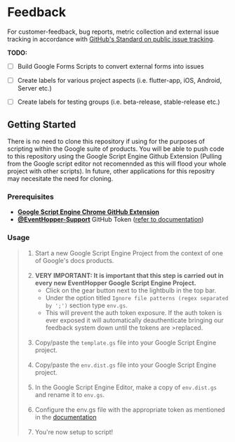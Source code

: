 # Feedback
For customer-feedback, bug reports, metric collection and external issue tracking in accordance with [GitHub's Standard on public issue tracking](https://docs.github.com/en/github/creating-cloning-and-archiving-repositories/creating-an-issues-only-repository).

**TODO:**

- [ ] Build Google Forms Scripts to convert external forms into issues
- [ ] Create labels for various project aspects (i.e. flutter-app, iOS, Android, Server etc.)
- [ ] Create labels for testing groups (i.e. beta-release, stable-release etc.)


## Getting Started

There is no need to clone this repository if using for the purposes of scripting within the Google suite of products. You will be able to push code to this repository using the Google Script Engine Github Extension (Pulling from the Google script editor not recomennded as this will flood your whole project with other scripts). In future, other applications for this repositry may necesitate the need for cloning.

### Prerequisites

- [**Google Script Engine Chrome GitHub Extension**](https://chrome.google.com/webstore/detail/google-apps-script-github/lfjcgcmkmjjlieihflfhjopckgpelofo/related?hl=en)
- [**@EventHopper-Support**](https://github.com/eventhopper-support) GitHub Token ([refer to documentation](https://docs.google.com/document/d/1zYid1Ei8TIXN1NPlI_dxAUcbUdDYtzD9XH4cNu6cb-k/edit#))

### Usage

>1. Start a new Google Script Engine Project from the context of one of Google's docs products.<br><br>
>2. **VERY IMPORTANT: It is important that this step is carried out in every new EventHopper Google Script Engine Project.**<br> 
>    - Click on the gear button next to the lightbulb in the top bar. 
>    - Under the option titled `Ignore file patterns (regex separated by ';')` section type `env.gs`. 
>    - This will prevent the auth token exposure. If the auth token is ever exposed it will automatically deauthenticate bringing our feedback system down until the tokens are >replaced.<br><br>
>3. Copy/paste the `template.gs` file into your Google Script Engine project.<br><br>
>4. Copy/paste the `env.dist.gs` file into your Google Script Engine project.<br><br>
>5. In the Google Script Engine Editor, make a copy of `env.dist.gs` and rename it to `env.gs`.<br><br>
>6. Configure the env.gs file with the appropriate token as mentioned in the [documentation](https://docs.google.com/document/d/1zYid1Ei8TIXN1NPlI_dxAUcbUdDYtzD9XH4cNu6cb->k/edit#)<br><br>
>7. You're now setup to script!
